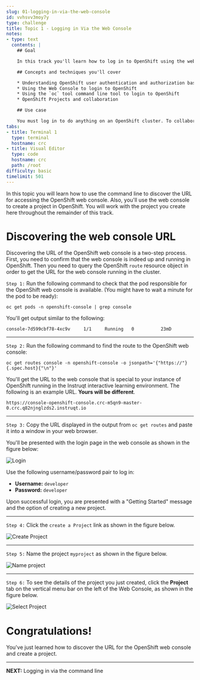 ```yaml
---
slug: 01-logging-in-via-the-web-console
id: vvhsvv3moy7y
type: challenge
title: Topic 1 - Logging in Via the Web Console
notes:
- type: text
  contents: |
    ## Goal

    In this track you'll learn how to log in to OpenShift using the web console and with the `oc` command line tool.

    ## Concepts and techniques you'll cover

    * Understanding OpenShift user authentication and authorization basics
    * Using the Web Console to login to OpenShift
    * Using the `oc` tool command line tool to login to OpenShift
    * OpenShift Projects and collaboration

    ## Use case

    You must log in to do anything on an OpenShift cluster. To collaborate on an OpenShift Project, you can authorize other users to see or modify resources in your Projects.
tabs:
- title: Terminal 1
  type: terminal
  hostname: crc
- title: Visual Editor
  type: code
  hostname: crc
  path: /root
difficulty: basic
timelimit: 501
---
```

In this topic you will learn how to use the command line to discover the URL for accessing the OpenShift web console. Also, you'll use the web console to create a project in OpenShift. You will work with the project you create here throughout the remainder of this track.

# Discovering the web console URL

Discovering the URL of the OpenShift web console is a two-step process. First, you need to confirm that the web console is indeed up and running in OpenShift. Then you need to query the OpenShift `route` resource object in order to get the URL for the web console running in the cluster.

`Step 1:` Run the following command to check that the pod responsible for the OpenShift web console is available. (You might have to wait a minute for the pod to be ready):

```
oc get pods -n openshift-console | grep console
```

You'll get output similar to the following:

```
console-7d599cbf78-4xc9v     1/1     Running   0          23mD
```

----

`Step 2:` Run the following command to find the route to the OpenShift web console:

```
oc get routes console -n openshift-console -o jsonpath='{"https://"}{.spec.host}{"\n"}'
```

You'll get the URL to the web console that is special to your instance of OpenShift running in the Instruqt interactive learning environment. The following is an example URL. **Yours will be different**.

```
https://console-openshift-console.crc-m5qn9-master-0.crc.q82njnglzds2.instruqt.io
```

----

`Step 3:` Copy the URL displayed in the output from `oc get routes` and paste it into a window in your web browser.

You'll be presented with the login page in the web console as shown in the figure below:

![Login](../assets/web-console-login.png)

Use the following username/password pair to log in:

* **Username:** `developer`
* **Password:** `developer`

Upon successful login, you are presented with a "Getting Started" message and the option of creating a new project.

----

`Step 4:` Click the `create a Project` link as shown in the figure below.

![Create Project](../assets/add_project.png)

----

`Step 5:` Name the project `myproject` as shown in the figure below.

![Name project](../assets/create-project-dialog.png)

----

`Step 6:` To see the details of the project you just created, click the **Project** tab on the vertical menu bar on the left of the Web Console, as shown in the figure below.

![Select Project](../assets/select-project.png)

# Congratulations!

 You've just learned how to discover the URL for the OpenShift web console and create a project.

----

**NEXT:** Logging in via the command line
